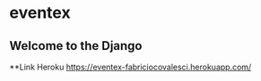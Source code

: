 # eventex 
## Welcome to the Django

**Link Heroku https://eventex-fabriciocovalesci.herokuapp.com/
